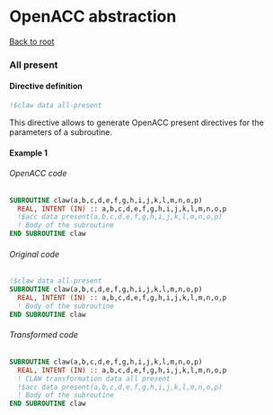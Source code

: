 # OpenACC abstraction
[Back to root](https://github.com/C2SM-RCM/claw-definition)
### All present
#### Directive definition
```fortran
!$claw data all-present
```

This directive allows to generate OpenACC present directives for the parameters
of a subroutine.

#### Example 1
###### OpenACC code
```fortran
SUBROUTINE claw(a,b,c,d,e,f,g,h,i,j,k,l,m,n,o,p)
  REAL, INTENT (IN) :: a,b,c,d,e,f,g,h,i,j,k,l,m,n,o,p
  !$acc data present(a,b,c,d,e,f,g,h,i,j,k,l,m,n,o,p)
  ! Body of the subroutine
END SUBROUTINE claw
```

###### Original code
```fortran
!$claw data all-present
SUBROUTINE claw(a,b,c,d,e,f,g,h,i,j,k,l,m,n,o,p)
  REAL, INTENT (IN) :: a,b,c,d,e,f,g,h,i,j,k,l,m,n,o,p
  ! Body of the subroutine
END SUBROUTINE claw
```

###### Transformed code
```fortran
SUBROUTINE claw(a,b,c,d,e,f,g,h,i,j,k,l,m,n,o,p)
  REAL, INTENT (IN) :: a,b,c,d,e,f,g,h,i,j,k,l,m,n,o,p
  ! CLAW transformation data all present
  !$acc data present(a,b,c,d,e,f,g,h,i,j,k,l,m,n,o,p)
  ! Body of the subroutine
END SUBROUTINE claw
```
